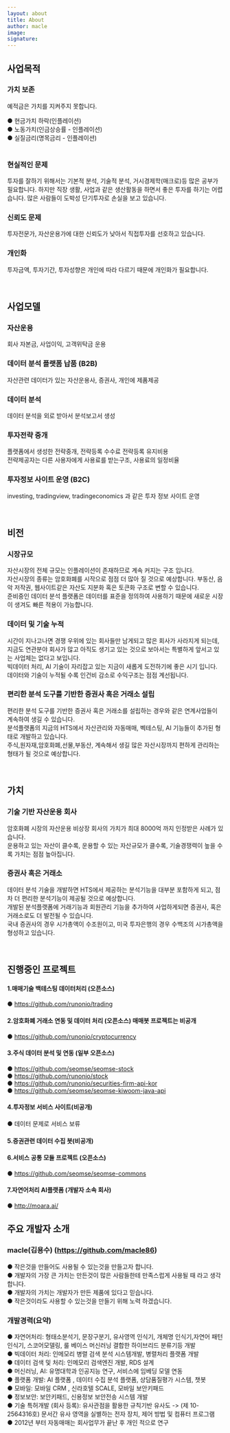 ```yaml
---
layout: about
title: About 
author: macle
image: 
signature:
---
```


## 사업목적

### 가치 보존
예적금은 가치를 지켜주지 못합니다. 

● 현금가치 하락(인플레이션) <br/>
● 노동가치(인금상승률 - 인플레이션) <br/>
● 실질금리(명목금리 - 인플레이션) <br/> <br/>

### 현실적인 문제
투자를 잘하기 위해서는 기본적 분석, 기술적 분석, 거시경제학(매크로)등 많은 공부가 필요합니다. 하지만 직장 생활, 사업과 같은 생산활동을 하면서 좋은 투자를 하기는 어렵습니다. 많은 사람들이 도박성 단기투자로 손실을 보고 있습니다.<br/>

### 신뢰도 문제
투자전문가, 자산운용가에 대한 신뢰도가 낮아서 직접투자를 선호하고 있습니다. <br/>

### 개인화
투자금액, 투자기간, 투자성향은 개인에 따라 다르기 때문에 개인화가 필요합니다. <br/>

 <br/>

## 사업모델
### 자산운용
회사 자본금, 사업이익, 고객위탁금 운용 <br/>

### 데이터 분석 플랫폼 납품 (B2B)
자산관련 데이터가 있는 자산운용사, 증권사, 개인에 제품제공 <br/>

### 데이터 분석
데이터 분석을 외로 받아서 분석보고서 생성  <br/>
### 투자전략 중개
플랫폼에서 생성한 전략중개, 전략등록 수수료 전략등록 유지비용 <br/>
전략제공자는 다른 사용자에게 사용료를 받는구조, 사용료의 일정비율 <br/>

### 투자정보 사이트 운영 (B2C)
investing, tradingview, tradingeconomics 과 같은 투자 정보 사이트 운영 <br/>

 <br/>

## 비전
### 시장규모
자산시장의 전체 규모는 인플레이션이 존재하므로 계속 커지는 구조 입니다. <br/>
자산시장의 종류는 암호화폐를 시작으로 점점 더 많아 질 것으로 예상합니다. 부동산, 음악 저작권, 웹사이트같은 자산도 지분화 혹은 토큰화 구조로 변할 수 있습니다. <br/>
준비중인 데이터 분석 플랫폼은 데이터를 표준을 정의하여 사용하기 때문에 새로운 시장이 생겨도 빠른 적용이 가능합니다. <br/>

### 데이터 및 기술 누적
시간이 지나고나면 경쟁 우위에 있는 회사들만 남게되고 많은 회사가 사라지게 되는데, 지금도 연관분야 회사가 많고 아직도 생기고 있는 것으로 보아서는 특별하게 앞서고 있는 사업체는 없다고 보입니다.<br/>
빅데이터 처리, AI 기술이 자리잡고 있는 지금이 새롭게 도전하기에 좋은 시기 입니다. <br/>
데이터와 기술이 누적될 수록 인건비 감소로 수익구조는 점점 계선됩니다. <br/>

### 편리한 분석 도구를 기반한 증권사 혹은 거래소 설립
편리한 분석 도구를 기반한 증권사 혹은 거래소를 설립하는 경우와 같은 연계사업들이 계속하여 생길 수 있습니다. <br/>
분석플랫폼의 지금의 HTS에서 자산관리와 자동매매, 벡테스팅, AI 기능들이 추가된 형태로 개발하고 있습니다. <br/>
주식,원자재,암호화폐,선물,부동산, 계속해서 생길 많은 자산시장까지 편하게 관리하는 형태가 될 것으로 예상합니다.

 <br/>

## 가치
### 기술 기반 자산운용 회사
암호화폐 시장의 자산운용 비상장 회사의 가치가 최대 8000억 까지 인정받은 사례가 있습니다. <br/>
운용하고 있는 자산이 클수록, 운용할 수 있는 자산규모가 클수록, 기술경쟁력이 높을 수록 가치는 점점 높아집니다. <br/>

### 증권사 혹은 거래소
데이터 분석 기술을 개발하면 HTS에서 제공하는 분석기능을 대부분 포함하게 되고, 점차 더 편리한 분석기능이 제공될 것으로 예상합니다. <br/>
개발된 분석플랫폼에 거래기능과 회원관리 기능을 추가하여 사업하게되면 증권사, 혹은 거래소로도 더 발전될 수 있습니다. <br/>
국내 증권사의 경우 시가총액이 수조원이고, 미국 투자은행의 경우 수백조의 시가총액을 형성하고 있습니다. <br/>

<br/>

## 진행중인 프로젝트
#### 1.매매기술 백테스팅 데이터처리 (오픈소스) 
● https://github.com/runonio/trading 
#### 2.암호화폐 거래소 연동 및 데이터 처리 (오픈소스) 매매봇 프로젝트는 비공개  
● https://github.com/runonio/cryptocurrency
#### 3.주식 데이터 분석 및 연동 (일부 오픈소스)  
● https://github.com/seomse/seomse-stock   <br/>
● https://github.com/runonio/stock          <br/>
● https://github.com/runonio/securities-firm-api-kor  <br/>
● https://github.com/seomse/seomse-kiwoom-java-api  
#### 4.투자정보 서비스 사이트(비공개) 
● 데이터 문제로 서비스 보류
#### 5.증권관련 데이터 수집 봇(비공개)
#### 6.서비스 공통 모듈 프로젝트 (오픈소스) 
● https://github.com/seomse/seomse-commons
#### 7.자연어처리 AI플랫폼 (개발자 소속 회사)
● http://moara.ai/


## 주요 개발자 소개
### macle(김용수) (https://github.com/macle86)
● 작은것을 만들어도 사용될 수 있는것을 만들고자 합니다.   <br/>
● 개발자의 가장 큰 가치는 만든것이 많은 사람들한테 만족스럽게 사용될 때 라고 생각합니다.   <br/>
● 개발자의 가치는 개발자가 만든 제품에 있다고 믿습니다.   <br/>
● 작은것이라도 사용할 수 있는것을 만들기 위해 노력 하겠습니다.   <br/>

### 개발경력(요약)
● 자연어처리: 형태소분석기, 문장구분기, 유사영역 인식기, 개체명 인식기,자연어 패턴인식기, 스코어모델링, 룰 베이스 머신러닝 결합한 하이브리드 분류기등 개발   <br/>
● 빅데이터 처리: 인메모리 병렬 검색 분석 시스템개발, 병렬처리 플랫폼 개발   <br/>
● 데이터 검색 및 처리: 인메모리 검색엔진 개발, RDS 설계   <br/>
● 머신러닝, AI: 유명대학과 인공지능 연구, 서비스에 임베딩 모델 연동   <br/>
● 플랫폼 개발: AI 플랫폼 , 데이터 수집 분석 플랫폼, 상담품질평가 시스템, 챗봇   <br/>
● 모바일: 모바일 CRM , 신라호텔 SCALE, 모바일 보안키패드   <br/>
● 정보보안: 보안키패드, 신용정보 보안전송 시스템 개발   <br/>
● 기술 특허개발 (회사 등록): 유사관점을 활용한 규칙기반 유사도 -> (제 10-2564316호) 문서간 유사 영역을 실별하는 전자 장치, 제어 방법 및 컴퓨터 프로그램   <br/>
● 2012년 부터 자동매매는 회사업무가 끝난 후 개인 적으로 연구   <br/>